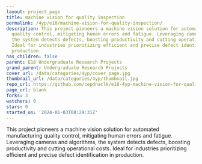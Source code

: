 ```yaml
---
layout: project_page
title: machine vision for quality inspection
permalink: /4yp/e18/machine-vision-for-quality-inspection/
description: This project pioneers a machine vision solution for automated manufacturing
  quality control, mitigating human errors and fatigue. Leveraging cameras and algorithms,
  the system detects defects, boosting productivity and cutting operational costs.
  Ideal for industries prioritizing efficient and precise defect identification in
  production.
has_children: false
parent: E18 Undergraduate Research Projects
grand_parent: Undergraduate Research Projects
cover_url: /data/categories/4yp/cover_page.jpg
thumbnail_url: /data/categories/4yp/thumbnail.jpg
repo_url: https://github.com/cepdnaclk/e18-4yp-machine-vision-for-quality-inspection
page_url: blank
forks: 3
watchers: 0
stars: 0
started_on: '2024-01-03T08:29:31Z'
---
```


This project pioneers a machine vision solution for automated manufacturing quality control, mitigating human errors and fatigue. Leveraging cameras and algorithms, the system detects defects, boosting productivity and cutting operational costs. Ideal for industries prioritizing efficient and precise defect identification in production.